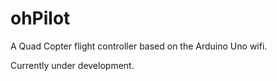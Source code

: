 # ohPilot
A Quad Copter flight controller based on the Arduino Uno wifi.

Currently under development.

